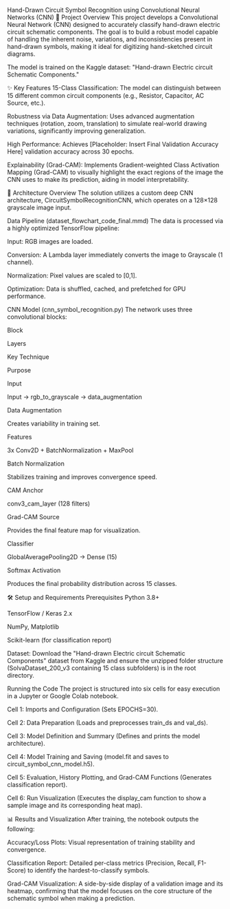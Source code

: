 Hand-Drawn Circuit Symbol Recognition using Convolutional Neural Networks (CNN)
📌 Project Overview
This project develops a Convolutional Neural Network (CNN) designed to accurately classify hand-drawn electric circuit schematic components. The goal is to build a robust model capable of handling the inherent noise, variations, and inconsistencies present in hand-drawn symbols, making it ideal for digitizing hand-sketched circuit diagrams.

The model is trained on the Kaggle dataset: "Hand-drawn Electric circuit Schematic Components."

✨ Key Features
15-Class Classification: The model can distinguish between 15 different common circuit components (e.g., Resistor, Capacitor, AC Source, etc.).

Robustness via Data Augmentation: Uses advanced augmentation techniques (rotation, zoom, translation) to simulate real-world drawing variations, significantly improving generalization.

High Performance: Achieves [Placeholder: Insert Final Validation Accuracy Here] validation accuracy across 30 epochs.

Explainability (Grad-CAM): Implements Gradient-weighted Class Activation Mapping (Grad-CAM) to visually highlight the exact regions of the image the CNN uses to make its prediction, aiding in model interpretability.

🧠 Architecture Overview
The solution utilizes a custom deep CNN architecture, CircuitSymbolRecognitionCNN, which operates on a 128×128 grayscale image input.

Data Pipeline (dataset_flowchart_code_final.mmd)
The data is processed via a highly optimized TensorFlow pipeline:

Input: RGB images are loaded.

Conversion: A Lambda layer immediately converts the image to Grayscale (1 channel).

Normalization: Pixel values are scaled to [0,1].

Optimization: Data is shuffled, cached, and prefetched for GPU performance.

CNN Model (cnn_symbol_recognition.py)
The network uses three convolutional blocks:

Block

Layers

Key Technique

Purpose

Input

Input → rgb_to_grayscale → data_augmentation

Data Augmentation

Creates variability in training set.

Features

3x Conv2D + BatchNormalization + MaxPool

Batch Normalization

Stabilizes training and improves convergence speed.

CAM Anchor

conv3_cam_layer (128 filters)

Grad-CAM Source

Provides the final feature map for visualization.

Classifier

GlobalAveragePooling2D → Dense (15)

Softmax Activation

Produces the final probability distribution across 15 classes.

🛠️ Setup and Requirements
Prerequisites
Python 3.8+

TensorFlow / Keras 2.x

NumPy, Matplotlib

Scikit-learn (for classification report)

Dataset: Download the "Hand-drawn Electric circuit Schematic Components" dataset from Kaggle and ensure the unzipped folder structure (SolvaDataset_200_v3 containing 15 class subfolders) is in the root directory.

Running the Code
The project is structured into six cells for easy execution in a Jupyter or Google Colab notebook.

Cell 1: Imports and Configuration (Sets EPOCHS=30).

Cell 2: Data Preparation (Loads and preprocesses train_ds and val_ds).

Cell 3: Model Definition and Summary (Defines and prints the model architecture).

Cell 4: Model Training and Saving (model.fit and saves to circuit_symbol_cnn_model.h5).

Cell 5: Evaluation, History Plotting, and Grad-CAM Functions (Generates classification report).

Cell 6: Run Visualization (Executes the display_cam function to show a sample image and its corresponding heat map).

📊 Results and Visualization
After training, the notebook outputs the following:

Accuracy/Loss Plots: Visual representation of training stability and convergence.

Classification Report: Detailed per-class metrics (Precision, Recall, F1-Score) to identify the hardest-to-classify symbols.

Grad-CAM Visualization: A side-by-side display of a validation image and its heatmap, confirming that the model focuses on the core structure of the schematic symbol when making a prediction.
